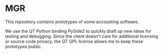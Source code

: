 # MGR

This repository contains prototypes of some accounting software. 

We use the QT Python binding PySide2 to quickly draft up new ideas for testing and debugging. Since the client doesn't care for additional licensing or source code privacy, the QT GPL license allows me to keep these prototypes public.
